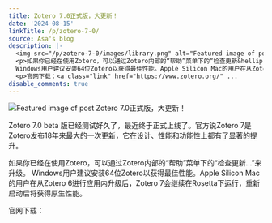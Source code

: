 ```yaml
---
title: Zotero 7.0正式版，大更新！
date: '2024-08-15'
linkTitle: /p/zotero-7-0/
source: Asa's blog
description: |-
  <img src="/p/zotero-7-0/images/library.png" alt="Featured image of post Zotero 7.0正式版，大更新！" /><p>Zotero 7.0 beta 版已经测试好久了，最近终于正式上线了。官方说Zotero 7是Zotero发布18年来最大的一次更新，它在设计、性能和功能性上都有了显著的提升。</p>
  <p>如果你已经在使用Zotero，可以通过Zotero内部的“帮助”菜单下的“检查更新&hellip;”来升级。
  Windows用户建议安装64位Zotero以获得最佳性能。Apple Silicon Mac的用户在从Zotero 6进行应用内升级后，Zotero 7会继续在Rosetta下运行，重新启动后将获得原生性能。</p>
  <p>官网下载：<a class="link" href="https://www.zotero.org/" ...
disable_comments: true
---
```

<img src="/p/zotero-7-0/images/library.png" alt="Featured image of post Zotero 7.0正式版，大更新！" /><p>Zotero 7.0 beta 版已经测试好久了，最近终于正式上线了。官方说Zotero 7是Zotero发布18年来最大的一次更新，它在设计、性能和功能性上都有了显著的提升。</p>
<p>如果你已经在使用Zotero，可以通过Zotero内部的“帮助”菜单下的“检查更新&hellip;”来升级。
Windows用户建议安装64位Zotero以获得最佳性能。Apple Silicon Mac的用户在从Zotero 6进行应用内升级后，Zotero 7会继续在Rosetta下运行，重新启动后将获得原生性能。</p>
<p>官网下载：<a class="link" href="https://www.zotero.org/" ...